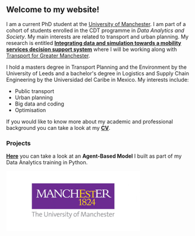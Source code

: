 ## Welcome to my website! 

I am a current PhD student at the [University of Manchester](https://www.manchester.ac.uk/). I am part of a cohort of students enrolled in the CDT programme in *Data Analytics and Society*. My main interests are related to transport and urban planning.
My research is entitled **[Integrating data and simulation towards a mobility services decision support system](https://ant-ross.github.io/phd_topic)** where I will be working along with [Transport for Greater Manchester](https://www.tfgm.com/). 

I hold a masters degree in Transport Planning and the Environment by the University of Leeds and a bachelor's degree in
Logistics and Supply Chain Engineering by the Universidad del Caribe in Mexico. My interests include:

* Public transport
* Urban planning
* Big data and coding
* Optimisation


If you would like to know more about my academic and professional background you can take a look at my **[CV](https://ant-ross.github.io/CV)**.

### Projects

**[Here](https://ant-ross.github.io/ABM)** you can take a look at an **Agent-Based Model** I built as part of my Data Analytics training in Python.





![University of Manchester](/images/UoM.gif)
